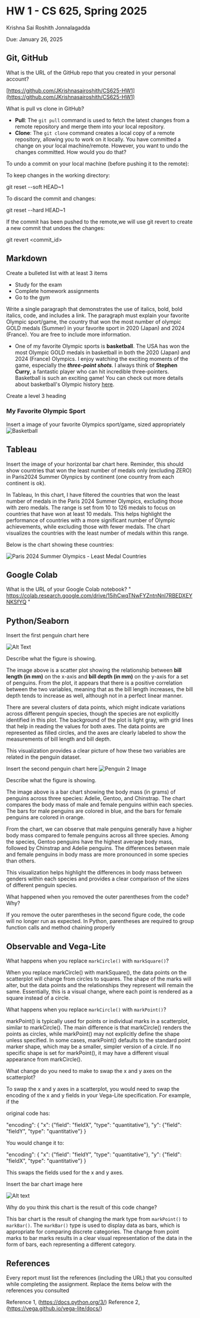 # HW 1 - CS 625, Spring 2025

Krishna Sai Roshith Jonnalagadda 

Due: January 26, 2025

## Git, GitHub

What is the URL of the GitHub repo that you created in your personal account?

   [https://github.com/JKrishnasairoshith/CS625-HW1](https://github.com/JKrishnasairoshith/CS625-HW1)

What is pull vs clone in GitHub?
-  **Pull**: The `git pull` command is used to fetch the latest changes from a remote repository and merge them into your local repository.
- **Clone**: The `git clone` command creates a local copy of a remote repository, allowing you to work on it locally.
You have committed a change on your local machine/remote. However, you want to undo the changes committed. How would you do that?

To undo a commit on your local machine (before pushing it to the remote):

To keep changes in the working directory:

git reset --soft HEAD~1

To discard the commit and changes:

git reset --hard HEAD~1

If the commit has been pushed to the remote,we will use git revert to create a new commit that undoes the changes:

git revert <commit_id>

## Markdown

Create a bulleted list with at least 3 items
- Study for the exam
- Complete homework assignments
- Go to the gym

Write a single paragraph that demonstrates the use of italics, bold, bold italics, code, and includes a link. The paragraph must explain your favorite Olympic sport/game, the country that won the most number of olympic GOLD medals (Summer) in your favorite sport in 2020 (Japan) and 2024 (France). You are free to include more information.
- One of my favorite Olympic sports is **basketball**. The USA has won the most Olympic GOLD medals in basketball in both the 2020 (Japan) and 2024 (France) Olympics. I enjoy watching the exciting moments of the game, especially the **_three-point shots_**. I always think of **Stephen Curry**, a fantastic player who can hit incredible three-pointers. Basketball is such an exciting game! You can check out more details about basketball's Olympic history [here](https://en.wikipedia.org/wiki/Basketball_at_the_Summer_Olympics).

Create a level 3 heading

### My Favorite Olympic Sport

Insert a image of your favorite Olympics sport/game, sized appropriately
![Basketball](https://github.com/JKrishnasairoshith/CS625-HW1/blob/main/Basketball.jpeg)

## Tableau

Insert the image of your horizontal bar chart here. Reminder, this should show countries that won the least number of medals only (excluding ZERO) in Paris2024 Summer Olynpics by continent (one country from each continent is ok).

In Tableau, In this chart, I have filtered the countries that won the least number of medals in the Paris 2024 Summer Olympics, excluding those with zero medals. The range is set from 10 to 126 medals to focus on countries that have won at least 10 medals. This helps highlight the performance of countries with a more significant number of Olympic achievements, while excluding those with fewer medals. The chart visualizes the countries with the least number of medals within this range.

Below is the chart showing these countries:

![Paris 2024 Summer Olympics - Least Medal Countries](https://github.com/JKrishnasairoshith/CS625-HW1/blob/main/Sheet%201%20(2).png?raw=true)
## Google Colab

What is the URL of your Google Colab notebook? " https://colab.research.google.com/drive/15ihCwqTNwFYZntnNnl7RBEDXEYNKSfYQ "

## Python/Seaborn

Insert the first penguin chart here

![Alt Text](https://github.com/JKrishnasairoshith/CS625-HW1/blob/main/Penguin%201.png)


Describe what the figure is showing.

The image above is a scatter plot showing the relationship between **bill length (in mm)** on the x-axis and **bill depth (in mm)** on the y-axis for a set of penguins. From the plot, it appears that there is a positive correlation between the two variables, meaning that as the bill length increases, the bill depth tends to increase as well, although not in a perfect linear manner.

There are several clusters of data points, which might indicate variations across different penguin species, though the species are not explicitly identified in this plot. The background of the plot is light gray, with grid lines that help in reading the values for both axes. The data points are represented as filled circles, and the axes are clearly labeled to show the measurements of bill length and bill depth.

This visualization provides a clear picture of how these two variables are related in the penguin dataset.

Insert the second penguin chart here
![Penguin 2 Image](https://github.com/JKrishnasairoshith/CS625-HW1/blob/main/Penguin%202.png)

Describe what the figure is showing.

The image above is a bar chart showing the body mass (in grams) of penguins across three species: Adelie, Gentoo, and Chinstrap. The chart compares the body mass of male and female penguins within each species. The bars for male penguins are colored in blue, and the bars for female penguins are colored in orange.

From the chart, we can observe that male penguins generally have a higher body mass compared to female penguins across all three species. Among the species, Gentoo penguins have the highest average body mass, followed by Chinstrap and Adelie penguins. The differences between male and female penguins in body mass are more pronounced in some species than others.

This visualization helps highlight the differences in body mass between genders within each species and provides a clear comparison of the sizes of different penguin species.

What happened when you removed the outer parentheses from the code? Why?

If you remove the outer parentheses in the second figure code, the code will no longer run as expected. In Python, parentheses are required to group function calls and method chaining properly

## Observable and Vega-Lite

What happens when you replace `markCircle()` with `markSquare()`?

When you replace markCircle() with markSquare(), the data points on the scatterplot will change from circles to squares. The shape of the marks will alter, but the data points and the relationships they represent will remain the same. Essentially, this is a visual change, where each point is rendered as a square instead of a circle.


What happens when you replace `markCircle()` with `markPoint()`?

markPoint() is typically used for points or individual marks in a scatterplot, similar to markCircle(). The main difference is that markCircle() renders the points as circles, while markPoint() may not explicitly define the shape unless specified. In some cases, markPoint() defaults to the standard point marker shape, which may be a smaller, simpler version of a circle. If no specific shape is set for markPoint(), it may have a different visual appearance from markCircle().

What change do you need to make to swap the x and y axes on the scatterplot?

To swap the x and y axes in a scatterplot, you would need to swap the encoding of the x and y fields in your Vega-Lite specification. For example, if the 

original code has:

"encoding": {
  "x": {"field": "fieldX", "type": "quantitative"},
  "y": {"field": "fieldY", "type": "quantitative"}
}

You would change it to:

"encoding": {
  "x": {"field": "fieldY", "type": "quantitative"},
  "y": {"field": "fieldX", "type": "quantitative"}
}

This swaps the fields used for the x and y axes.

Insert the bar chart image here

![Alt text](https://github.com/JKrishnasairoshith/CS625-HW1/blob/main/Vega-Lite.png)

Why do you think this chart is the result of this code change?

This bar chart is the result of changing the mark type from `markPoint()` to `markBar()`. The `markBar()` type is used to display data as bars, which is appropriate for comparing discrete categories. The change from point marks to bar marks results in a clear visual representation of the data in the form of bars, each representing a different category.


## References

Every report must list the references (including the URL) that you consulted while completing the assignment. Replace the items below with the references you consulted

 Reference 1, (https://docs.python.org/3/)
 Reference 2, (https://vega.github.io/vega-lite/docs/)

